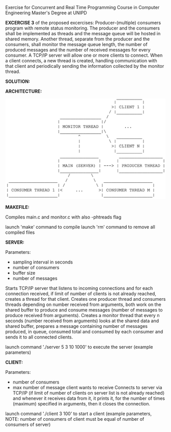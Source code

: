 Exercise for Concurrent and Real Time Programming Course in Computer Engineering Master's Degree at UNIPD




**EXCERCISE 3** of the proposed excercises:
Producer-(multiple) consumers program with remote status monitoring. The producer and 
the consumers shall be implemented as threads and the message queue will be hosted in 
shared memory. Another thread, separate from the producer and the consumers, shall 
monitor the message queue length, the number of produced messages and the number of 
received messages for every consumer. A TCP/IP server will allow one or more clients to 
connect. When a client connects, a new thread is created, handling communication with that 
client and periodically sending the information collected by the monitor thread.





**SOLUTION:**




**ARCHITECTURE:**

![alt text](https://github.com/GianlucaAntolini/crtp_pcm/blob/main/architecture.png)
                           



**MAKEFILE:**

Compiles main.c and monitor.c with also -phtreads flag

launch 'make' command to compile
launch 'rm' command to remove all compiled files



**SERVER:**

Parameters:
- sampling interval in seconds
- number of consumers
- buffer size
- number of messages

Starts TCP/IP server that listens to incoming connections and for each connection received,
if limit of number of clients is not already reached, creates a thread for that client.
Creates one producer thread and consumers threads depending on number received from arguments,
both work on the shared buffer to produce and consume messages (number of messages to produce
received from arguments).
Creates a monitor thread that every n seconds (number received from arguments) looks at the shared data
and shared buffer, prepares a message containing number of messages produced, in queue, consumed total
and consumed by each consumer and sends it to all connected clients.

launch command './server 5 3 10 1000' to execute the server (example parameters)





**CLIENT:**

Parameters:
- number of consumers
- max number of message client wants to receive
Connects to server via TCP/IP (if limit of number of clients on server list is not already reached)
and whenever it receives data from it, it prints it, for the number of times (maximum) specified
in arguments, then it closes the connection.

launch command './client 3 100' to start a client (example parameters, NOTE: number of consumers of client must be equal of number of consumers of server)
